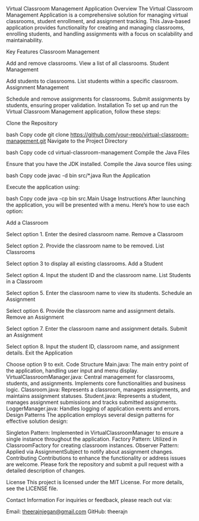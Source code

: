 Virtual Classroom Management Application
Overview
The Virtual Classroom Management Application is a comprehensive solution for managing virtual classrooms, student enrollment, and assignment tracking. This Java-based application provides functionality for creating and managing classrooms, enrolling students, and handling assignments with a focus on scalability and maintainability.

Key Features
Classroom Management

Add and remove classrooms.
View a list of all classrooms.
Student Management

Add students to classrooms.
List students within a specific classroom.
Assignment Management

Schedule and remove assignments for classrooms.
Submit assignments by students, ensuring proper validation.
Installation
To set up and run the Virtual Classroom Management application, follow these steps:

Clone the Repository

bash
Copy code
git clone https://github.com/your-repo/virtual-classroom-management.git
Navigate to the Project Directory

bash
Copy code
cd virtual-classroom-management
Compile the Java Files

Ensure that you have the JDK installed. Compile the Java source files using:

bash
Copy code
javac -d bin src/*.java
Run the Application

Execute the application using:

bash
Copy code
java -cp bin src.Main
Usage Instructions
After launching the application, you will be presented with a menu. Here’s how to use each option:

Add a Classroom

Select option 1.
Enter the desired classroom name.
Remove a Classroom

Select option 2.
Provide the classroom name to be removed.
List Classrooms

Select option 3 to display all existing classrooms.
Add a Student

Select option 4.
Input the student ID and the classroom name.
List Students in a Classroom

Select option 5.
Enter the classroom name to view its students.
Schedule an Assignment

Select option 6.
Provide the classroom name and assignment details.
Remove an Assignment

Select option 7.
Enter the classroom name and assignment details.
Submit an Assignment

Select option 8.
Input the student ID, classroom name, and assignment details.
Exit the Application

Choose option 9 to exit.
Code Structure
Main.java: The main entry point of the application, handling user input and menu display.
VirtualClassroomManager.java: Central management for classrooms, students, and assignments. Implements core functionalities and business logic.
Classroom.java: Represents a classroom, manages assignments, and maintains assignment statuses.
Student.java: Represents a student, manages assignment submissions and tracks submitted assignments.
LoggerManager.java: Handles logging of application events and errors.
Design Patterns
The application employs several design patterns for effective solution design:

Singleton Pattern: Implemented in VirtualClassroomManager to ensure a single instance throughout the application.
Factory Pattern: Utilized in ClassroomFactory for creating classroom instances.
Observer Pattern: Applied via AssignmentSubject to notify about assignment changes.
Contributing
Contributions to enhance the functionality or address issues are welcome. Please fork the repository and submit a pull request with a detailed description of changes.

License
This project is licensed under the MIT License. For more details, see the LICENSE file.

Contact Information
For inquiries or feedback, please reach out via:

Email: theerajnjegan@gmail.com
GitHub: theerajn
